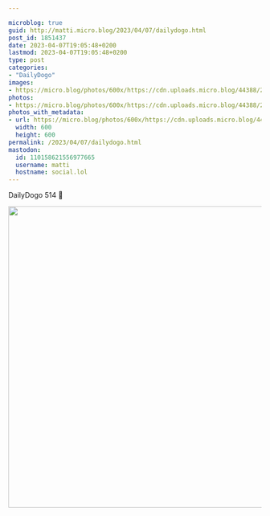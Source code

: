 ```yaml
---

microblog: true
guid: http://matti.micro.blog/2023/04/07/dailydogo.html
post_id: 1851437
date: 2023-04-07T19:05:48+0200
lastmod: 2023-04-07T19:05:48+0200
type: post
categories:
- "DailyDogo"
images:
- https://micro.blog/photos/600x/https://cdn.uploads.micro.blog/44388/2023/b6b5ce3e9e.jpg
photos:
- https://micro.blog/photos/600x/https://cdn.uploads.micro.blog/44388/2023/b6b5ce3e9e.jpg
photos_with_metadata:
- url: https://micro.blog/photos/600x/https://cdn.uploads.micro.blog/44388/2023/b6b5ce3e9e.jpg
  width: 600
  height: 600
permalink: /2023/04/07/dailydogo.html
mastodon:
  id: 110158621556977665
  username: matti
  hostname: social.lol
---
```

DailyDogo 514 🐶

<img src="https://micro.blog/photos/600x/https://blog.martin-haehnel.de/uploads/2023/b6b5ce3e9e.jpg" width="600" height="600" alt="" />
